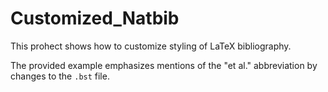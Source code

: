 # Customized_Natbib

This prohect shows how to customize styling of LaTeX bibliography.

The provided example emphasizes mentions of the "et al." abbreviation by changes to the `.bst` file.
